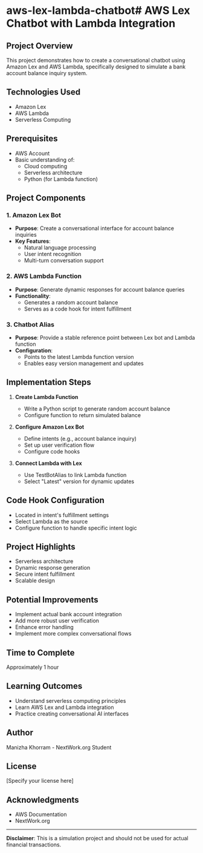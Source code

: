 # aws-lex-lambda-chatbot# AWS Lex Chatbot with Lambda Integration

## Project Overview

This project demonstrates how to create a conversational chatbot using Amazon Lex and AWS Lambda, specifically designed to simulate a bank account balance inquiry system.

## Technologies Used

- Amazon Lex
- AWS Lambda
- Serverless Computing

## Prerequisites

- AWS Account
- Basic understanding of:
  - Cloud computing
  - Serverless architecture
  - Python (for Lambda function)

## Project Components

### 1. Amazon Lex Bot

- **Purpose**: Create a conversational interface for account balance inquiries
- **Key Features**:
  - Natural language processing
  - User intent recognition
  - Multi-turn conversation support

### 2. AWS Lambda Function

- **Purpose**: Generate dynamic responses for account balance queries
- **Functionality**:
  - Generates a random account balance
  - Serves as a code hook for intent fulfillment

### 3. Chatbot Alias

- **Purpose**: Provide a stable reference point between Lex bot and Lambda function
- **Configuration**:
  - Points to the latest Lambda function version
  - Enables easy version management and updates

## Implementation Steps

1. **Create Lambda Function**

   - Write a Python script to generate random account balance
   - Configure function to return simulated balance

2. **Configure Amazon Lex Bot**

   - Define intents (e.g., account balance inquiry)
   - Set up user verification flow
   - Configure code hooks

3. **Connect Lambda with Lex**
   - Use TestBotAlias to link Lambda function
   - Select "Latest" version for dynamic updates

## Code Hook Configuration

- Located in intent's fulfillment settings
- Select Lambda as the source
- Configure function to handle specific intent logic

## Project Highlights

- Serverless architecture
- Dynamic response generation
- Secure intent fulfillment
- Scalable design

## Potential Improvements

- Implement actual bank account integration
- Add more robust user verification
- Enhance error handling
- Implement more complex conversational flows

## Time to Complete

Approximately 1 hour

## Learning Outcomes

- Understand serverless computing principles
- Learn AWS Lex and Lambda integration
- Practice creating conversational AI interfaces

## Author

Manizha Khorram - NextWork.org Student

## License

[Specify your license here]

## Acknowledgments

- AWS Documentation
- NextWork.org

---

**Disclaimer**: This is a simulation project and should not be used for actual financial transactions.
